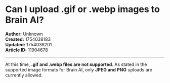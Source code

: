 # Can I upload .gif or .webp images to Brain AI?

**Author:** Unknown  
**Created:** 1754038183  
**Updated:** 1754038201  
**Article ID:** 11904678  

---

At this time, **.gif and .webp files are not supported**. As stated in the supported image formats for Brain AI, only **JPEG and PNG** uploads are currently allowed.
